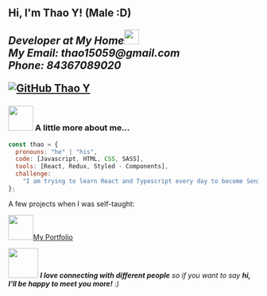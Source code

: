 <h2> Hi, I'm Thao Y! (Male :D)
<p><em>Developer at My Home</a><img src="https://media.giphy.com/media/WUlplcMpOCEmTGBtBW/giphy.gif" width="30"><br> My Email: thao15059@gmail.com <br>Phone: 84367089020
</em></p>

[![GitHub Thao Y](https://img.shields.io/github/followers/thao15059?label=follow&style=social)](https://github.com/thao15059)

### <img src="https://media.giphy.com/media/VgCDAzcKvsR6OM0uWg/giphy.gif" width="50"> A little more about me...

```javascript
const thao = {
  pronouns: "he" | "his",
  code: [Javascript, HTML, CSS, SASS],
  tools: [React, Redux, Styled - Components],
  challenge:
    "I am trying to learn React and Typescript every day to become Senior Front End Developer",
};
```

A few projects when I was self-taught:

<img src="https://media.giphy.com/media/XFqEueAedJzq6lq0ru/giphy.gif" width="50"><a href="https://thao15059.github.io/portfolio/">My Portfolio</a>


<img src="https://media.giphy.com/media/LnQjpWaON8nhr21vNW/giphy.gif" width="60"> <em><b>I love connecting with different people</b> so if you want to say <b>hi, I'll be happy to meet you more!</b> :)</em>
